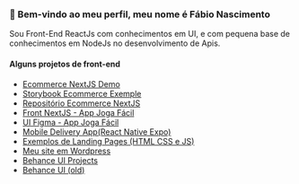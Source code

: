 <h3>👋 Bem-vindo ao meu perfil, meu nome é Fábio Nascimento</h3>
<p>Sou Front-End ReactJs com conhecimentos em UI, e com pequena base de conhecimentos em NodeJs no desenvolvimento de Apis.</p>

             
<div><h4>Alguns projetos de front-end</h4></div>
<ul>
  <li><a target="_blank" href="https://nextjs-ecommerce-demons.vercel.app">Ecommerce NextJS Demo</a></li>
  <li><a target="_blank" href="https://storybook-ecommerce-demo.vercel.app/?path=&globals=measureEnabled:false">Storybook Ecommerce Exemple</a></li>
  <li><a target="_blank" href="https://github.com/fabionascimento1/nextjs-ecommerce-demo">Repositório Ecommerce NextJS</a></li>
  <li><a target="_blank" href="https://nextjs-appjogafacil.vercel.app">Front NextJS - App Joga Fácil</a></li>
  <li><a target="_blank" href="https://www.figma.com/proto/n4X8DgH4oF0LdtCAHgCQkx/AppJogaFacil?page-id=203%3A582&node-id=203%3A744&scaling=min-zoom">UI Figma - App Joga Fácil</a></li>
  <li><a target="_blank" href="https://github.com/fabionascimento1/reactnative-mobile-delivery-app">Mobile Delivery App(React Native Expo)</a></li>
  <li><a target="_blank" href="https://github.com/fabionascimento1/ui-portfolio#readme">Exemplos de Landing Pages (HTML CSS e JS)</a></li>
  <li><a target="_blank" href="http://fabionascimento.netlify.com/">Meu site em Wordpress</a></li>
  <li><a target="_blank" href="https://www.behance.net/fbiodonasc">Behance UI Projects</a></li> 
  <li><a target="_blank" href="https://www.behance.net/fabiodonascimento">Behance UI (old)</a></li> 
</ul>
